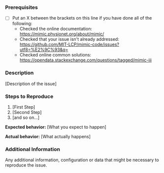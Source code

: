 ### Prerequisites

* [ ] Put an X between the brackets on this line if you have done all of the following:
    * Checked the online documentation: https://mimic.physionet.org/about/mimic/
    * Checked that your issue isn't already addressed: https://github.com/MIT-LCP/mimic-code/issues?utf8=%E2%9C%93&q=
    * Checked online common solutions: https://opendata.stackexchange.com/questions/tagged/mimic-iii

### Description

[Description of the issue]

### Steps to Reproduce

1. [First Step]
2. [Second Step]
3. [and so on...]

**Expected behavior:** [What you expect to happen]

**Actual behavior:** [What actually happens]

### Additional Information

Any additional information, configuration or data that might be necessary to reproduce the issue.
